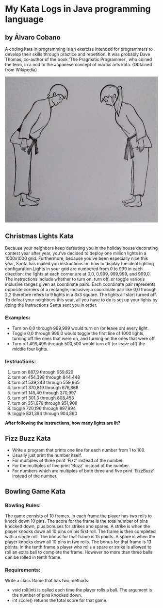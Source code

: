 # My Kata Logs in Java programming language 
## by Álvaro Cobano
A coding kata in programming is an exercise intended for programmers to develop their skills through practice and repetition. It was probably Dave Thomas, co-author of the book 'The Pragmatic Programmer', who coined the term, in a nod to the Japanese concept of martial arts kata. (Obtained from Wikipedia)

![Kata log](src/main/resources/mykata.jpg)


## Christmas Lights Kata
Because your neighbors keep defeating you in the holiday house decorating contest year after year, you’ve decided to deploy one million lights in a 1000x1000 grid. Furthermore, because you’ve been especially nice this year, Santa has mailed you instructions on how to display the ideal lighting configuration.Lights in your grid are numbered from 0 to 999 in each direction; the lights at each corner are at 0,0, 0,999, 999,999, and 999,0. The instructions include whether to turn on, turn off, or toggle various inclusive ranges given as coordinate pairs. Each coordinate pair represents opposite corners of a rectangle, inclusive; a coordinate pair like 0,0 through 2,2 therefore refers to 9 lights in a 3x3 square. The lights all start turned off. To defeat your neighbors this year, all you have to do is set up your lights by doing the instructions Santa sent you in order.

### Examples:
- Turn on 0,0 through 999,999 would turn on (or leave on) every light.
- Toggle 0,0 through 999,0 would toggle the first line of 1000 lights, turning off the ones that were on, and turning on the ones that were off.
- Turn off 499,499 through 500,500 would turn off (or leave off) the middle four lights.

### Instructions:
1. turn on 887,9 through 959,629
2. turn on 454,398 through 844,448
3. turn off 539,243 through 559,965
4. turn off 370,819 through 676,868
5. turn off 145,40 through 370,997
6. turn off 301,3 through 808,453
7. turn on 351,678 through 951,908
8. toggle 720,196 through 897,994
9. toggle 831,394 through 904,860

**After following the instructions, how many lights are lit?**


## Fizz Buzz Kata
- Write a program that prints one line for each number from 1 to 100.
- Usually just print the number itself.
- For multiples of three print 'Fizz' instead of the number.
- For the multiples of five print 'Buzz' instead of the number.
- For numbers which are multiples of both three and five print 'FizzBuzz' instead of the number.


## Bowling Game Kata
### Bowling Rules:
The game consists of 10 frames. In each frame the player has two rolls to knock down 10 pins. The score for the frame is the total number of pins knocked down, plus bonuses for strikes and spares.
A strike is when the player knocks down all 10 pins on his first roll. The frame is then completed with a single roll. The bonus for that frame is 15 points.
A spare is when the player knocks down all 10 pins in two rolls. The bonus for that frame is 13 points.
In the tenth frame a player who rolls a spare or strike is allowed to roll an extra ball to complete the frame. However no more than three balls can be rolled in tenth frame.

### Requirements:
Write a class Game that has two methods
- void roll(int) is called each time the player rolls a ball. The argument is the number of pins knocked down.
- int score() returns the total score for that game.